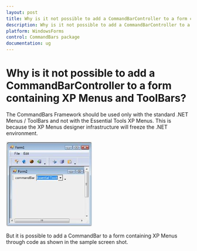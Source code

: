 ```yaml
---
layout: post
title: Why is it not possible to add a CommandBarController to a form containing XP Menus and ToolBars | WindowsForms | Syncfusion
description: Why is it not possible to add a CommandBarController to a form containing XP Menus and ToolBars
platform: WindowsForms
control: CommandBars package
documentation: ug
---
```



# Why is it not possible to add a CommandBarController to a form containing XP Menus and ToolBars?

The CommandBars Framework should be used only with the standard .NET Menus / ToolBars and not with the Essential Tools XP Menus. This is because the XP Menus designer infrastructure will freeze the .NET environment.

![](Frequently-Asked-Questions-Images/Getting-Started_img8.jpeg)

But it is possible to add a CommandBar to a form containing XP Menus through code as shown in the sample screen shot.


